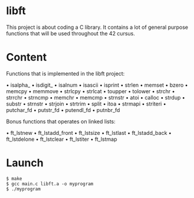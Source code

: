 # libft
This project is about coding a C library. It contains a lot of general purpose functions that will be used throughout the 42 cursus.

# Content

Functions that is implemented in the libft project:

  • isalpha_
  • isdigit_
  • isalnum
  • isascii
  • isprint
  • strlen
  • memset
  • bzero
  • memcpy
  • memmove
  • strlcpy
  • strlcat
  • toupper
  • tolower
  • strchr
  • strrchr
  • strncmp
  • memchr
  • memcmp
  • strnstr
  • atoi
  • calloc
  • strdup
  • substr
  • strnstr
  • strjoin
  • strtrim
  • split
  • itoa
  • strmapi
  • striteri
  • putchar_fd
  • putstr_fd
  • putendl_fd
  • putnbr_fd

Bonus functions that operates on linked lists:

  • ft_lstnew
  • ft_lstadd_front
  • ft_lstsize
  • ft_lstlast
  • ft_lstadd_back
  • ft_lstdelone
  • ft_lstclear
  • ft_lstiter
  • ft_lstmap
 
 
# Launch

  ```
  $ make
  $ gcc main.c libft.a -o myprogram
  $ ./myprogram
  ```
